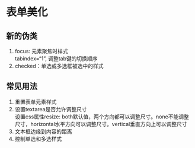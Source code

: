 # 表单美化
## 新的伪类  
1. focus: 元素聚焦时样式  
 tabindex=“1”, 调整tab键的切换顺序
2. checked：单选或多选框被选中的样式

## 常见用法
1. 重置表单元素样式
2. 设置textarea是否允许调整尺寸  
设置css属性resize: both默认值，两个方向都可以调整尺寸。none不能调整尺寸，horizontal水平方向可以调整尺寸。vertical垂直方向上可以调整尺寸
3. 文本框边缘到内容的距离
4. 控制单选和多选样式

